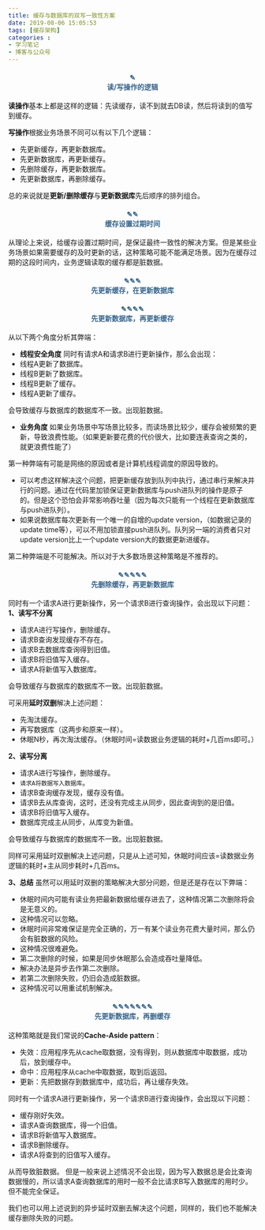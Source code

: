 ```yaml
---
title: 缓存与数据库的双写一致性方案
date: 2019-08-06 15:05:53
tags: [缓存架构]
categories :
- 学习笔记
- 博客与公众号
---
```


#### <center><font color = "#36648B">✎</font><br/><font color = "#36648B">读/写操作的逻辑</font></center>
**读操作**基本上都是这样的逻辑：先读缓存，读不到就去DB读，然后将读到的值写到缓存。

**写操作**根据业务场景不同可以有以下几个逻辑：
- 先更新缓存，再更新数据库。
- 先更新数据库，再更新缓存。
- 先删除缓存，再更新数据库。
- 先更新数据库，再删除缓存。

总的来说就是**更新/删除缓存**与**更新数据库**先后顺序的排列组合。


#### <center><font color = "#36648B">✎✎</font><br/><font color = "#36648B">缓存设置过期时间</font></center>
从理论上来说，给缓存设置过期时间，是保证最终一致性的解决方案。但是某些业务场景如果需要缓存的及时更新的话，这种策略可能不能满足场景。因为在缓存过期的这段时间内，业务逻辑读取的缓存都是脏数据。

#### <center><font color = "#36648B">✎✎✎</font><br/><font color = "#36648B">先更新缓存，在更新数据库</font></center>

#### <center><font color = "#36648B">✎✎✎✎</font><br/><font color = "#36648B">先更新数据库，再更新缓存</font></center>
从以下两个角度分析其弊端：
- **线程安全角度**
同时有请求A和请求B进行更新操作，那么会出现：
 - 线程A更新了数据库。
 - 线程B更新了数据库。
 - 线程B更新了缓存。
 - 线程A更新了缓存。
 
  会导致缓存与数据库的数据库不一致。出现脏数据。

- **业务角度**
如果业务场景中写场景比较多，而读场景比较少，缓存会被频繁的更新，导致浪费性能。（如果更新要花费的代价很大，比如要连表查询之类的，就更浪费性能了）

第一种弊端有可能是网络的原因或者是计算机线程调度的原因导致的。
 - 可以考虑这样解决这个问题，把更新缓存放到队列中执行，通过串行来解决并行的问题。通过在代码里加锁保证更新数据库与push进队列的操作是原子的。但是这个恐怕会非常影响吞吐量（因为每次只能有一个线程在更新数据库与push进队列）。
 - 如果说数据库每次更新有一个唯一的自增的update version，（如数据记录的update time等），可以不用加锁直接push进队列。队列另一端的消费者只对update version比上一个update version大的数据更新进缓存。

第二种弊端是不可能解决。所以对于大多数场景这种策略是不推荐的。

#### <center><font color = "#36648B">✎✎✎✎✎</font><br/><font color = "#36648B">先删除缓存，再更新数据库</font></center>
同时有一个请求A进行更新操作，另一个请求B进行查询操作，会出现以下问题：
**1、读写不分离**
 - 请求A进行写操作，删除缓存。
 - 请求B查询发现缓存不存在。
 - 请求B去数据库查询得到旧值。
 - 请求B将旧值写入缓存。
 - 请求A将新值写入数据库。

会导致缓存与数据库的数据库不一致。出现脏数据。

可采用**延时双删**解决上述问题：
 - 先淘汰缓存。
 - 再写数据库（这两步和原来一样）。
 - 休眠N秒，再次淘汰缓存。（休眠时间=读数据业务逻辑的耗时+几百ms即可。）

**2、读写分离**
- 请求A进行写操作，删除缓存。
- `请求A将数据写入数据库`。
- 请求B查询缓存发现，缓存没有值。
- 请求B去从库查询，这时，还没有完成主从同步，因此查询到的是旧值。
- 请求B将旧值写入缓存。
- 数据库完成主从同步，从库变为新值。

会导致缓存与数据库的数据库不一致。出现脏数据。

同样可采用延时双删解决上述问题，只是从上述可知，休眠时间应该=读数据业务逻辑的耗时+主从同步耗时+几百ms。

**3、总结**
虽然可以用延时双删的策略解决大部分问题，但是还是存在以下弊端：
- 休眠时间内可能有读业务把最新数据给缓存进去了，这种情况第二次删除将会是无意义的。
 - 这种情况可以忽略。
- 休眠时间非常难保证是完全正确的，万一有某个读业务花费大量时间，那么仍会有脏数据的风险。
 - 这种情况很难避免。
- 第二次删除的时候，如果是同步休眠那么会造成吞吐量降低。
 - 解决办法是异步去作第二次删除。
- 若第二次删除失败，仍旧会造成脏数据。
 - 这种情况可以用重试机制解决。

#### <center><font color = "#36648B">✎✎✎✎✎✎✎</font><br/><font color = "#36648B">先更新数据库，再删缓存</font></center>
这种策略就是我们常说的**Cache-Aside pattern**：
- 失效：应用程序先从cache取数据，没有得到，则从数据库中取数据，成功后，放到缓存中。
- 命中：应用程序从cache中取数据，取到后返回。
- 更新：先把数据存到数据库中，成功后，再让缓存失效。

同时有一个请求A进行更新操作，另一个请求B进行查询操作，会出现以下问题：
- 缓存刚好失效。
- 请求A查询数据库，得一个旧值。
- 请求B将新值写入数据库。
- 请求B删除缓存。
- 请求A将查到的旧值写入缓存。

从而导致脏数据。
但是一般来说上述情况不会出现，因为写入数据总是会比查询数据慢的，所以请求A查询数据库的用时一般不会比请求B写入数据库的用时少。但不能完全保证。

我们也可以用上述说到的异步延时双删去解决这个问题，同样的，我们也不能解决缓存删除失败的问题。
